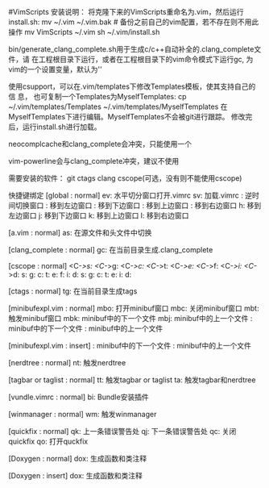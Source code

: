 #VimScripts
安装说明：
将克隆下来的VimScripts重命名为.vim，然后运行install.sh: 
	mv ~/.vim ~/.vim.bak # 备份之前自己的vim配置，若不存在则不用此操作
	mv VimScripts ~/.vim
	sh ~/.vim/install.sh

bin/generate_clang_complete.sh用于生成c/c++自动补全的.clang_complete文件，请
在工程根目录下运行，或者在工程根目录下的vim命令模式下运行<leader>gc,<leader>
为vim的一个设置变量，默认为'\'

使用csupport，可以在.vim/templates下修改Templates模板，使其支持自己的信 息，
也可复制一个Templates为MyselfTemplates:
	cp ~/.vim/templates/Templates ~/.vim/templates/MyselfTemplates
在MyselfTemplates下进行编辑。MyselfTemplates不会被git进行跟踪。
修改完后，运行install.sh进行加载。

neocomplcache和clang_complete会冲突，只能使用一个

vim-powerline会与clang_complete冲突，建议不使用

需要安装的软件：
git
ctags
clang
cscope(可选，没有则不能使用cscope)


快捷键绑定
[global : normal]
<leader>ev: 	水平切分窗口打开.vimrc
<leader>sv: 	加载.vimrc
<F12>: 			逆时间切换窗口
<c-left>: 		移到左边窗口
<c-down>: 		移到下边窗口
<c-up>: 		移到上边窗口
<c-right>: 		移到右边窗口
<leader>h: 		移到左边窗口
<leader>j: 		移到下边窗口
<leader>k: 		移到上边窗口
<leader>l: 		移到右边窗口

[a.vim : normal]
<leader>as: 	在源文件和头文件中切换

[clang_complete : normal]
<leader>gc: 	在当前目录生成.clang_complete

[cscope : normal]
<C-_>s:
<C-_>g:
<C-_>c:
<C-_>t:
<C-_>e:
<C-_>f:
<C-_>i:
<C-_>d:
<C-Space>s:
<C-Space>g:
<C-Space>c:
<C-Space>t:
<C-Space>e:
<C-Space>f:
<C-Space>i:
<C-Space>d:
<C-Space><C-Space>s:
<C-Space><C-Space>g:
<C-Space><C-Space>c:
<C-Space><C-Space>t:
<C-Space><C-Space>e:
<C-Space><C-Space>i:
<C-Space><C-Space>d:

[ctags : normal]
<leader>tg: 	在当前目录生成tags

[minibufexpl.vim : normal]
<leader>mbo: 	打开minibuf窗口
<leader>mbc: 	关闭minibuf窗口
<leader>mbt: 	触发minibuf窗口
<leader>mbk: 	minibuf中的下一个文件
<leader>mbj: 	minibuf中的上一个文件
<c-k>: 			minibuf中的下一个文件
<c-s-k>: 		minibuf中的上一个文件

[minibufexpl.vim : insert]
<c-k>: 			minibuf中的下一个文件
<c-s-k>: 		minibuf中的上一个文件

[nerdtree : normal]
<leader>nt: 	触发nerdtree

[tagbar or taglist : normal]
<leader>tt: 	触发tagbar or taglist
<leader>ta: 	触发tagbar和nerdtree

[vundle.vimrc : normal]
<leader>bi: 	Bundle安装插件

[winmanager : normal]
<leader>wm: 	触发winmanager

[quickfix : normal]
<leader>qk:		上一条错误警告处
<leader>qj: 	下一条错误警告处
<leader>qc:		关闭quickfix
<leader>qo:		打开quckfix

[Doxygen : normal]
<leader>dox: 	生成函数和类注释

[Doxygen : insert]
<leader>dox: 	生成函数和类注释
